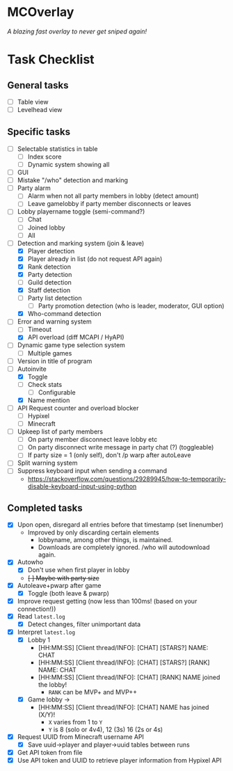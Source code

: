# MCOverlay
*A blazing fast overlay to never get sniped again!*

# Task Checklist

## General tasks
- [ ] Table view
- [ ] Levelhead view

## Specific tasks
- [ ] Selectable statistics in table
	- [ ] Index score
	- [ ] Dynamic system showing all
- [ ] GUI
- [ ] Mistake "/who" detection and marking
- [ ] Party alarm
	- [ ] Alarm when not all party members in lobby (detect amount)
	- [ ] Leave gamelobby if party member disconnects or leaves
- [ ] Lobby playername toggle (semi-command?)
	- [ ] Chat
	- [ ] Joined lobby
	- [ ] All
- [ ] Detection and marking system (join & leave)
	- [X] Player detection
	- [X] Player already in list (do not request API again)
	- [X] Rank detection
	- [X] Party detection
	- [ ] Guild detection
	- [X] Staff detection
	- [ ] Party list detection
		- [ ] Party promotion detection (who is leader, moderator, GUI option)
	- [X] Who-command detection
- [ ] Error and warning system
	- [ ] Timeout
	- [X] API overload (diff MCAPI / HyAPI)
- [ ] Dynamic game type selection system
	- [ ] Multiple games
- [ ] Version in title of program
- [ ] Autoinvite
	- [X] Toggle
	- [ ] Check stats
		- [ ] Configurable
	- [X] Name mention
- [ ] API Request counter and overload blocker
	- [ ] Hypixel
	- [ ] Minecraft
- [ ] Upkeep list of party members
	- [ ] On party member disconnect leave lobby etc
	- [ ] On party disconnect write message in party chat (?) (toggleable)
	- [ ] If party size = 1 (only self), don't /p warp after autoLeave
- [ ] Split warning system
- [ ] Suppress keyboard input when sending a command 
	- https://stackoverflow.com/questions/29289945/how-to-temporarily-disable-keyboard-input-using-python
## Completed tasks
- [X] Upon open, disregard all entries before that timestamp (set linenumber)
	- Improved by only discarding certain elements 
		- lobbyname, among other things, is maintained. 
		- Downloads are completely ignored. /who will autodownload again.
- [X] Autowho
	- [X] Don't use when first player in lobby
	- ~~[ ] Maybe with party size~~
- [X] Autoleave+pwarp after game
	- [X] Toggle (both leave & pwarp)
- [X] Improve request getting (now less than 100ms! (based on your connection!))
- [x] Read `latest.log`
	- [x] Detect changes, filter unimportant data
- [x] Interpret `latest.log`
	- [x] Lobby 1
		- [HH:MM:SS] [Client thread/INFO]: [CHAT] [STARS?] NAME: CHAT
		- [HH:MM:SS] [Client thread/INFO]: [CHAT] [STARS?] [RANK] NAME: CHAT
		- [HH:MM:SS] [Client thread/INFO]: [CHAT] [RANK] NAME joined the lobby!
			- `RANK` can be MVP+ and MVP++
	- [x] Game lobby ->
		- [HH:MM:SS] [Client thread/INFO]: [CHAT] NAME has joined (X/Y)!
			- `X` varies from 1 to `Y`
			- `Y` is 8 (solo or 4v4), 12 (3s) 16 (2s or 4s)
- [x] Request UUID from Minecraft username API
	- [x] Save uuid->player and player->uuid tables between runs
- [x] Get API token from file
- [x] Use API token and UUID to retrieve player information from Hypixel API